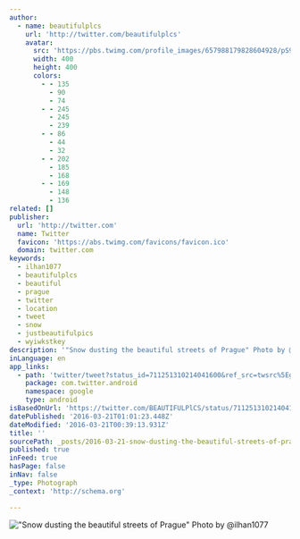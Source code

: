 ```yaml
---
author:
  - name: beautifulplcs
    url: 'http://twitter.com/beautifulplcs'
    avatar:
      src: 'https://pbs.twimg.com/profile_images/657988179828604928/pS97oW_f_400x400.jpg'
      width: 400
      height: 400
      colors:
        - - 135
          - 90
          - 74
        - - 245
          - 245
          - 239
        - - 86
          - 44
          - 32
        - - 202
          - 185
          - 168
        - - 169
          - 148
          - 136
related: []
publisher:
  url: 'http://twitter.com'
  name: Twitter
  favicon: 'https://abs.twimg.com/favicons/favicon.ico'
  domain: twitter.com
keywords:
  - ilhan1077
  - beautifulplcs
  - beautiful
  - prague
  - twitter
  - location
  - tweet
  - snow
  - justbeautifulpics
  - wyiwkstkey
description: '"Snow dusting the beautiful streets of Prague" Photo by @ilhan1077'
inLanguage: en
app_links:
  - path: 'twitter/tweet?status_id=711251310214041600&ref_src=twsrc%5Egoogle%7Ctwcamp%5Eandroidseo%7Ctwgr%5Estatus%7Ctwterm%5E711251310214041600'
    package: com.twitter.android
    namespace: google
    type: android
isBasedOnUrl: 'https://twitter.com/BEAUTIFULPlCS/status/711251310214041600?lang=en-gb'
datePublished: '2016-03-21T01:01:23.448Z'
dateModified: '2016-03-21T00:39:13.931Z'
title: ''
sourcePath: _posts/2016-03-21-snow-dusting-the-beautiful-streets-of-prague-photo-by-ilh.md
published: true
inFeed: true
hasPage: false
inNav: false
_type: Photograph
_context: 'http://schema.org'

---
```

!["Snow dusting the beautiful streets of Prague" Photo by @ilhan1077](https://pbs.twimg.com/media/Cd7fTDzXEAAdd8u.jpg:large)